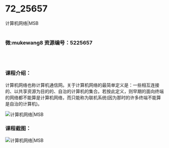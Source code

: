 # 72_25657
计算机网络|MSB
<br/></br>
<h3>微:mukewang8 资源编号：5225657</h3>
<br/></br>
<h3>课程介绍：</h3>
<p><a title="查看与 计算机网络 相关的文章" target="_blank">计算机网络</a>也称计算机通信网。关于<a title="查看与 计算机网络 相关的文章" target="_blank">计算机网络</a>的最简单定义是：一些相互连接的、以共享资源为目的的、自治的计算机的集合。若按此定义，则早期的面向终端的网络都不能算是计算机网络，而只能称为联机系统(因为那时的许多终端不能算是自治的计算机)。</p>
<p><img src="https://www.ko996.com/wp-content/uploads/img/2022/08/1-17-300x185.png" alt="计算机网络|MSB"></p>
<div class="info-desc">
<h3>课程截图：</h3>
<p><img src="https://www.ko996.com/wp-content/uploads/img/2022/08/2-15.png" alt="计算机网络|MSB"></p>


			
</div>
